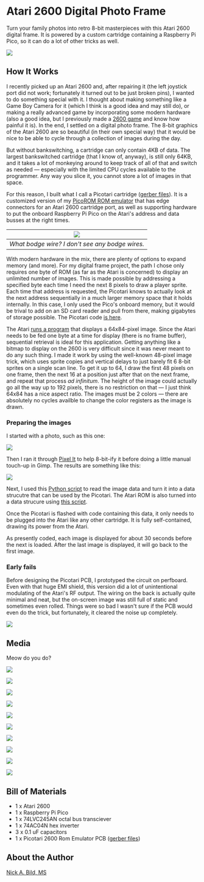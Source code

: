 # Atari 2600 Digital Photo Frame

Turn your family photos into retro 8-bit masterpieces with this Atari 2600 digital frame. It is powered by a custom cartridge containing a Raspberry Pi Pico, so it can do a lot of other tricks as well.

![](https://raw.githubusercontent.com/nickbild/atari_2600_digital_frame/refs/heads/main/img/logo.jpg)

## How It Works

I recently picked up an Atari 2600 and, after repairing it (the left joystick port did not work; fortunately it turned out to be just broken pins), I wanted to do something special with it. I thought about making something like a Game Boy Camera for it (which I think is a good idea and may still do), or making a really advanced game by incorporating some modern hardware (also a good idea, but I previously made a [2600 game](https://github.com/nickbild/journey_to_xenos) and know how painful it is). In the end, I settled on a digital photo frame. The 8-bit graphics of the Atari 2600 are so beautiful (in their own special way) that it would be nice to be able to cycle through a collection of images during the day.

But without bankswitching, a cartridge can only contain 4KB of data. The largest bankswitched cartridge (that I know of, anyway), is still only 64KB, and it takes a lot of monkeying around to keep track of all of that and switch as needed — especially with the limited CPU cycles available to the programmer. Any way you slice it, you cannot store a lot of images in that space.

For this reason, I built what I call a Picotari cartridge ([gerber files](https://github.com/nickbild/atari_2600_digital_frame/tree/main/picotari_pcb)). It is a customized version of my [PicoROM ROM emulator](https://github.com/nickbild/picoROM) that has edge connectors for an Atari 2600 cartridge port, as well as supporting hardware to put the onboard Raspberry Pi Pico on the Atari's address and data busses at the right times.

| ![](https://raw.githubusercontent.com/nickbild/atari_2600_digital_frame/refs/heads/main/img/picotari_sm.jpg) | 
|:--:| 
| *What bodge wire? I don't see any bodge wires.* |

With modern hardware in the mix, there are plenty of options to expand memory (and more). For my digital frame project, the path I chose only requires one byte of ROM (as far as the Atari is concerned) to display an unlimited number of images. This is made possible by addressing a specified byte each time I need the next 8 pixels to draw a player sprite. Each time that address is requested, the Picotari knows to actually look at the next address sequentially in a much larger memory space that it holds internally. In this case, I only used the Pico's onboard memory, but it would be trival to add on an SD card reader and pull from there, making gigabytes of storage possible. The Picotari code [is here](https://github.com/nickbild/atari_2600_digital_frame/blob/main/pico_rom.c).

The Atari [runs a program](https://github.com/nickbild/atari_2600_digital_frame/blob/main/showpic.asm) that displays a 64x84-pixel image. Since the Atari needs to be fed one byte at a time for display (there is no frame buffer), sequential retrieval is ideal for this application. Getting anything like a bitmap to display on the 2600 is very difficult since it was never meant to do any such thing. I made it work by using the well-known 48-pixel image trick, which uses sprite copies and vertical delays to just barely fit 6 8-bit sprites on a single scan line. To get it up to 64, I draw the first 48 pixels on one frame, then the next 16 at a position just after that on the next frame, and repeat that process *ad infinitum*. The height of the image could actually go all the way up to 192 pixels, there is no restriction on that — I just think 64x84 has a nice aspect ratio. The images must be 2 colors — there are absolutely no cycles availble to change the color registers as the image is drawn.

### Preparing the images

I started with a photo, such as this one:

![](https://github.com/nickbild/atari_2600_digital_frame/blob/main/img/for_display/1.jpg)

Then I ran it through [Pixel It](https://giventofly.github.io/pixelit/) to help 8-bit-ify it before doing a little manual touch-up in Gimp. The results are something like this:

![](https://github.com/nickbild/atari_2600_digital_frame/blob/main/img/for_display/1-convert.png)

Next, I used this [Python script](https://github.com/nickbild/atari_2600_digital_frame/blob/main/read_img.py) to read the image data and turn it into a data strucutre that can be used by the Picotari. The Atari ROM is also turned into a data strucure using [this script](https://github.com/nickbild/atari_2600_digital_frame/blob/main/translate_bin2rom.py).

Once the Picotari is flashed with code containing this data, it only needs to be plugged into the Atari like any other cartridge. It is fully self-contained, drawing its power from the Atari.

As presently coded, each image is displayed for about 30 seconds before the next is loaded. After the last image is displayed, it will go back to the first image.

### Early fails

Before designing the Picotari PCB, I prototyped the circuit on perfboard. Even with that huge EMI shield, this version did a lot of unintentional modulating of the Atari's RF output. The wiring on the back is actually quite minimal and neat, but the on-screen image was still full of static and sometimes even rolled. Things were so bad I wasn't sure if the PCB would even do the trick, but fortunately, it cleared the noise up completely.

![](https://github.com/nickbild/atari_2600_digital_frame/blob/main/img/prototype_sm.jpg)

## Media

Meow do you do?

![](https://raw.githubusercontent.com/nickbild/atari_2600_digital_frame/refs/heads/main/img/for_display/3.jpg)

![](https://raw.githubusercontent.com/nickbild/atari_2600_digital_frame/refs/heads/main/img/cat.png)

![](https://raw.githubusercontent.com/nickbild/atari_2600_digital_frame/refs/heads/main/img/for_display/2.jpg)

![](https://raw.githubusercontent.com/nickbild/atari_2600_digital_frame/refs/heads/main/img/person2.png)

![](https://raw.githubusercontent.com/nickbild/atari_2600_digital_frame/refs/heads/main/img/hackster_sm.jpg)

![](https://raw.githubusercontent.com/nickbild/atari_2600_digital_frame/refs/heads/main/img/hackaday_sm.jpg)

![](https://raw.githubusercontent.com/nickbild/atari_2600_digital_frame/refs/heads/main/img/img1-1_sm.jpg)

![](https://raw.githubusercontent.com/nickbild/atari_2600_digital_frame/refs/heads/main/img/img1-2_sm.jpg)

![](https://raw.githubusercontent.com/nickbild/atari_2600_digital_frame/refs/heads/main/img/img1-3_sm.jpg)

![](https://raw.githubusercontent.com/nickbild/atari_2600_digital_frame/refs/heads/main/img/img1-4_sm.jpg)

## Bill of Materials

- 1 x Atari 2600
- 1 x Raspberry Pi Pico
- 1 x 74LVC245AN octal bus transciever
- 1 x 74AC04N hex inverter
- 3 x 0.1 uF capacitors
- 1 x Picotari 2600 Rom Emulator PCB ([gerber files](https://github.com/nickbild/atari_2600_digital_frame/tree/main/picotari_pcb))

## About the Author

[Nick A. Bild, MS](https://nickbild79.firebaseapp.com/#!/)
